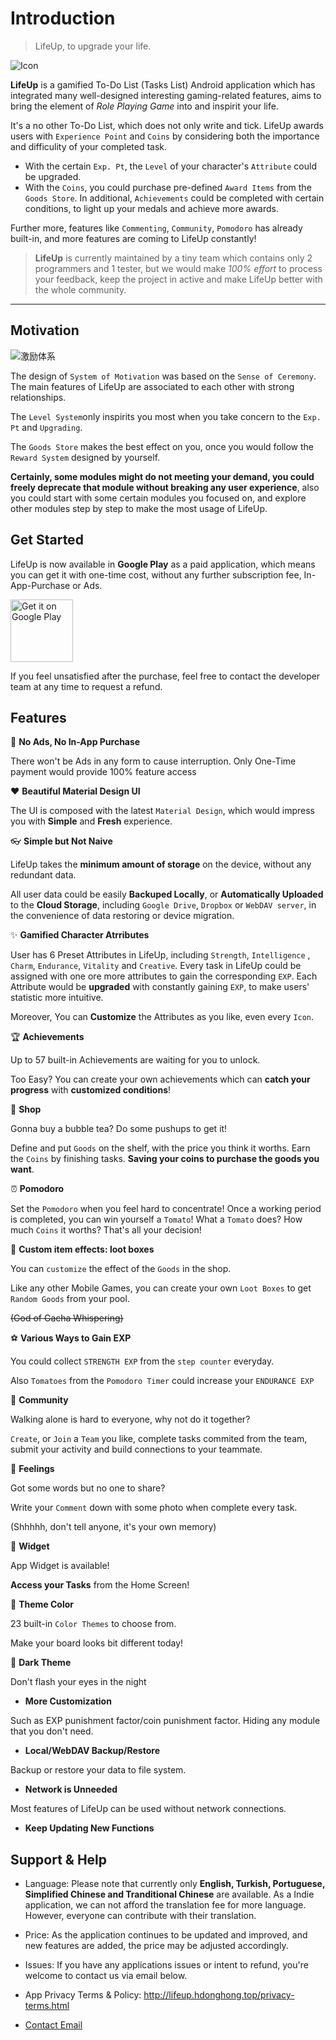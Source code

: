 # Introduction

> LifeUp, to upgrade your life.

![Icon](_media/icon.png ':size=6%')

**LifeUp** is a gamified To-Do List (Tasks List) Android application which has integrated many well-designed interesting gaming-related features, aims to bring the element of *Role Playing Game* into and inspirit your life.

It's a no other To-Do List, which does not only write and tick. LifeUp awards users with `Experience Point` and `Coins` by considering both the importance and difficulity of your completed task.
  * With the certain `Exp. Pt`, the `Level` of your character's `Attribute` could be upgraded. 
  * With the `Coins`, you could purchase pre-defined `Award Items` from the `Goods Store`.
In additional, `Achievements` could be completed with certain conditions, to light up your medals and achieve more awards.

Further more, features like `Commenting`, `Community`, `Pomodoro` has already built-in, and more features are coming to LifeUp constantly!

> **LifeUp** is currently maintained by a tiny team which contains only 2 programmers and 1 tester, but we would make *100% effort* to process your feedback, keep the project in active and make LifeUp better with the whole community.

---

## Motivation

![激励体系](./introduction/_media/readme/motivation.jpg ':size=100%')

The design of `System of Motivation` was based on the `Sense of Ceremony`. The main features of LifeUp are associated to each other with strong relationships.

The `Level System`only inspirits you most when you take concern to the `Exp. Pt` and `Upgrading`.

The `Goods Store` makes the best effect on you, once you
would follow the `Reward System` designed by yourself.

**Certainly, some modules might do not meeting your demand, you could freely deprecate that module without breaking any user experience**, also you could start with some certain modules you focused on, and explore other modules step by step to make the most usage of LifeUp.

## Get Started
LifeUp is now available in **Google Play** as a paid application, which means you can get it with one-time cost, without any further subscription fee, In-App-Purchase or Ads.

<a href='https://play.google.com/store/apps/details?id=net.sarasarasa.lifeup&pcampaignid=pcampaignidMKT-Other-global-all-co-prtnr-py-PartBadge-Mar2515-1' target="_blank"><img alt="Get it on Google Play" src="https://play.google.com/intl/en_us/badges/static/images/badges/en_badge_web_generic.png" style="
    height: 100px;
"></a>

If you feel unsatisfied after the purchase, feel free to contact the developer team at any time to request a refund.


## Features

🚫 **No Ads, No In-App Purchase**

There won't be Ads in any form to cause interruption.
Only One-Time payment would provide 100% feature access

❤️ **Beautiful Material Design UI**

The UI is composed with the latest ``Material Design``, which would impress you with **Simple** and **Fresh** experience. 

👓 **Simple but Not Naive**

LifeUp takes the **minimum amount of storage** on the device, without any redundant data. 

All user data could be easily **Backuped Locally**, or **Automatically Uploaded** to the **Cloud Storage**, including `Google Drive`, `Dropbox` or `WebDAV server`, in the convenience of data restoring or device migration.

<!-- - **Full basic To-Do Functions** Google Play 没有试用版

Remark, Reminder, Start Time, Deadline , Repeat, Target Times, History and List. -->

✨ **Gamified Character Atrributes**

User has 6 Preset Attributes in LifeUp, including `Strength`, `Intelligence` , `Charm`, `Endurance`, `Vitality` and `Creative`. Every task in LifeUp could be assigned with one ore more attributes to gain the corresponding `EXP`. 
Each Attribute would be **upgraded** with constantly gaining `EXP`, to make users' statistic more intuitive.

Moreover, You can **Customize** the Attributes as you like, even every `Icon`.

🏆 **Achievements**

Up to 57 built-in Achievements are waiting for you to unlock.

Too Easy? You can create your own achievements which can **catch your progress** with **customized conditions**!

🎁 **Shop**

Gonna buy a bubble tea? Do some pushups to get it!

Define and put `Goods` on the shelf, with the price you think it worths. Earn the `Coins` by finishing tasks. **Saving your coins to purchase the goods you want**.

⏰ **Pomodoro**

Set the `Pomodoro` when you feel hard to concentrate!
Once a working period is completed, you can win yourself a `Tomato`!
What a `Tomato` does? How much `Coins` it worths? That's all your decision!

🎲 **Custom item effects: loot boxes**

You can `customize` the effect of the `Goods` in the shop.

Like any other Mobile Games, you can create your own `Loot Boxes` to get `Random Goods` from your pool.

~~(God of Gacha Whispering)~~

⚽ **Various Ways to Gain EXP**

You could collect `STRENGTH EXP` from the `step counter` everyday.

Also `Tomatoes` from the `Pomodoro Timer` could increase your `ENDURANCE EXP`

🤝 **Community**

Walking alone is hard to everyone, why not do it together?

`Create`, or `Join` a `Team` you like, complete tasks commited from the team, submit your activity and build connections to your teammate.

💭 **Feelings**

Got some words but no one to share?

Write your `Comment` down with some photo when complete every task. 

(Shhhhh, don't tell anyone, it's your own memory)

📅 **Widget**

App Widget is available!

**Access your Tasks** from the Home Screen!

🎨 **Theme Color**

23 built-in `Color Themes` to choose from. 

Make your board looks bit different today!

🌙 **Dark Theme**

Don't flash your eyes in the night

- **More Customization**

Such as EXP punishment factor/coin punishment factor.
Hiding any module that you don't need.

- **Local/WebDAV Backup/Restore**

Backup or restore your data to file system.

- **Network is Unneeded**

Most features of LifeUp can be used without network connections.

- **Keep Updating New Functions**


## Support & Help

- Language: Please note that currently only **English, Turkish, Portuguese, Simplified Chinese and Tranditional Chinese** are available. 
As a Indie application, we can not afford the translation fee for more language. 
However, everyone can contribute with their translation.

- Price: As the application continues to be updated and improved, and new features are added, the price may be adjusted accordingly. 

- Issues: If you have any applications issues or intent to refund, you're welcome to contact us via email below.

- App Privacy Terms & Policy: http://lifeup.hdonghong.top/privacy-terms.html

- [Contact Email](mailto:kei.ayagi@gmail.com;im.hdonghong@gmail.com)

